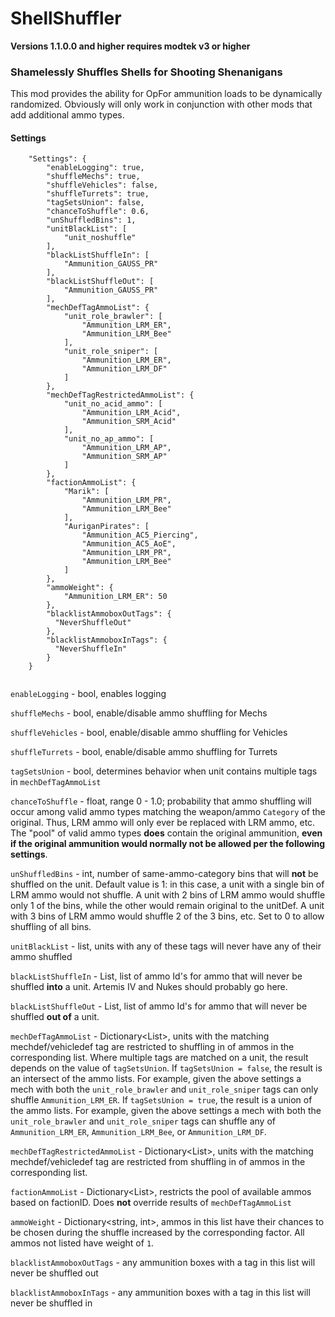 # ShellShuffler

**Versions 1.1.0.0 and higher requires modtek v3 or higher**

### Shamelessly Shuffles Shells for Shooting Shenanigans

This mod provides the ability for OpFor ammunition loads to be dynamically randomized. Obviously will only work in conjunction with other mods that add additional ammo types.

#### Settings

```
	"Settings": {
		"enableLogging": true,
		"shuffleMechs": true,
		"shuffleVehicles": false,
		"shuffleTurrets": true,
		"tagSetsUnion": false,
		"chanceToShuffle": 0.6,
		"unShuffledBins": 1,
		"unitBlackList": [
			"unit_noshuffle"
		],
		"blackListShuffleIn": [
			"Ammunition_GAUSS_PR"
		],
		"blackListShuffleOut": [
			"Ammunition_GAUSS_PR"
		],
		"mechDefTagAmmoList": {
			"unit_role_brawler": [
				"Ammunition_LRM_ER",
				"Ammunition_LRM_Bee"
			],
			"unit_role_sniper": [
				"Ammunition_LRM_ER",
				"Ammunition_LRM_DF"
			]
		},
		"mechDefTagRestrictedAmmoList": {
			"unit_no_acid_ammo": [
				"Ammunition_LRM_Acid",
				"Ammunition_SRM_Acid"
			],
			"unit_no_ap_ammo": [
				"Ammunition_LRM_AP",
				"Ammunition_SRM_AP"
			]
		},
		"factionAmmoList": {
			"Marik": [
				"Ammunition_LRM_PR",
				"Ammunition_LRM_Bee"
			],
			"AuriganPirates": [
				"Ammunition_AC5_Piercing",
				"Ammunition_AC5_AoE",
				"Ammunition_LRM_PR",
				"Ammunition_LRM_Bee"
			]
		},
		"ammoWeight": {
			"Ammunition_LRM_ER": 50
		},
		"blacklistAmmoboxOutTags": {
		  "NeverShuffleOut"
		},
		"blacklistAmmoboxInTags": {
		  "NeverShuffleIn"
		}
	}
  
  ```
  
`enableLogging` - bool, enables logging
  
`shuffleMechs` - bool, enable/disable ammo shuffling for Mechs
  
`shuffleVehicles` - bool, enable/disable ammo shuffling for Vehicles
   
`shuffleTurrets` - bool, enable/disable ammo shuffling for Turrets

`tagSetsUnion` - bool, determines behavior when unit contains multiple tags in `mechDefTagAmmoList`

`chanceToShuffle` - float, range 0 - 1.0; probability that ammo shuffling will occur among valid ammo types matching the weapon/ammo `Category` of the original. Thus, LRM ammo will only ever be replaced with LRM ammo, etc. The "pool" of valid ammo types <b>does</b> contain the original ammunition, <b>even if the original ammunition would normally not be allowed per the following settings</b>.

`unShuffledBins` - int, number of same-ammo-category bins that will <b>not</b> be shuffled on the unit. Default value is 1: in this case, a unit with a single bin of LRM ammo would not shuffle. A unit with 2 bins of LRM ammo would shuffle only 1 of the bins, while the other would remain original to the unitDef. A unit with 3 bins of LRM ammo would shuffle 2 of the 3 bins, etc. Set to 0 to allow shuffling of all bins.

`unitBlackList` - list<string>, units with any of these tags will never have any of their ammo shuffled

`blackListShuffleIn` - List<string>, list of ammo Id's for ammo that will never be shuffled <b>into</b> a unit. Artemis IV and Nukes should probably go here.

`blackListShuffleOut` - List<string>, list of ammo Id's for ammo that will never be shuffled <b>out of</b> a unit.

`mechDefTagAmmoList` - Dictionary<List<string>>, units with the matching mechdef/vehicledef tag are restricted to shuffling in of ammos in the corresponding list. Where multiple tags are matched on a unit, the result depends on the value of `tagSetsUnion`. If `tagSetsUnion = false`, the result is an intersect of the ammo lists. For example, given the above settings a mech with both the `unit_role_brawler` and `unit_role_sniper` tags can only shuffle `Ammunition_LRM_ER`. If `tagSetsUnion = true`, the result is a union of the ammo lists. For example, given the above settings a mech with both the `unit_role_brawler` and `unit_role_sniper` tags can shuffle any of `Ammunition_LRM_ER`, `Ammunition_LRM_Bee`, or `Ammunition_LRM_DF`.

`mechDefTagRestrictedAmmoList` - Dictionary<List<string>>, units with the matching mechdef/vehicledef tag are restricted from shuffling in of ammos in the corresponding list.
	
`factionAmmoList` - Dictionary<List<string>>, restricts the pool of available ammos based on factionID. Does <b>not</b> override results of `mechDefTagAmmoList`

`ammoWeight` - Dictionary<string, int>, ammos in this list have their chances to be chosen during the shuffle increased by the corresponding factor. All ammos not listed have weight of `1`.

`blacklistAmmoboxOutTags` - any ammunition boxes with a tag in this list will never be shuffled out

`blacklistAmmoboxInTags` - any ammunition boxes with a tag in this list will never be shuffled in